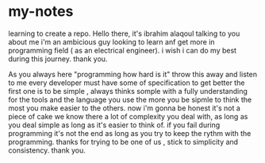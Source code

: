 # my-notes
learning to create a repo.
Hello there, it's ibrahim alaqoul talking to you 
about me i'm an ambicious guy looking to learn anf get more in programming field ( as an electrical engineer).
i wish i can do my best during this journey.
thank you.

As you always here "programming how hard is it" throw this away and listen to me every developer must have some of specification to get better
the first one is to be simple , always thinks somple with a fully understanding for the tools and the language you use the more you be sipmle to think the most you make easier to the others.
now i'm gonna be honest it's not a piece of cake we know there a lot of complexity you deal with, as long as you deal simple as long as it's easier to think of.
if you fail during programming it's not the end as long as you try to keep the rythm with the programming.
thanks for trying to be one of us , stick to simplicity and consistency.
thank you. 
